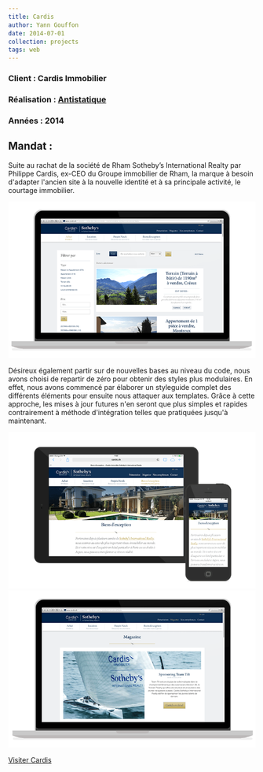 ```yaml
---
title: Cardis
author: Yann Gouffon
date: 2014-07-01
collection: projects
tags: web
---
```


### Client : Cardis Immobilier
### Réalisation : [Antistatique](http://www.antistatique.net/)
### Années : 2014

## Mandat :
Suite au rachat de la société de Rham Sotheby’s International Realty par Philippe Cardis, ex-CEO du Groupe immobilier de Rham, la marque à besoin d'adapter l'ancien site à la nouvelle identité et à sa principale activité, le courtage immobilier.

![Cardis Immobilier](/img/images/cardis-1.png)

Désireux également partir sur de nouvelles bases au niveau du code, nous avons choisi de repartir de zéro pour obtenir des styles plus modulaires. En effet, nous avons commencé par élaborer un styleguide complet des différents éléments pour ensuite nous attaquer aux templates. Grâce à cette approche, les mises à jour futures n'en seront que plus simples et rapides contrairement à méthode d'intégration telles que pratiquées jusqu'à maintenant.

![Cardis Immobilier](/img/images/cardis-2.png)
![Cardis Immobilier](/img/images/cardis-3.png)

[Visiter Cardis](http://www.cardis.ch/)
